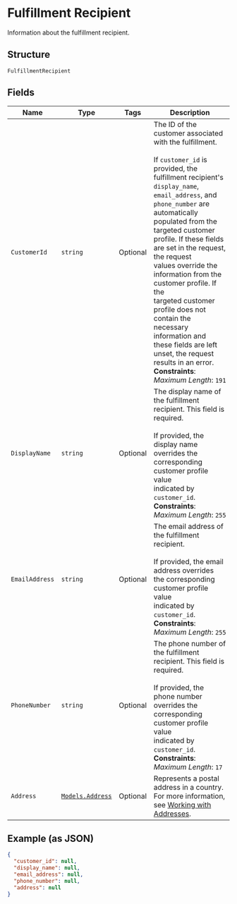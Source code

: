 
# Fulfillment Recipient

Information about the fulfillment recipient.

## Structure

`FulfillmentRecipient`

## Fields

| Name | Type | Tags | Description |
|  --- | --- | --- | --- |
| `CustomerId` | `string` | Optional | The ID of the customer associated with the fulfillment.<br><br>If `customer_id` is provided, the fulfillment recipient's `display_name`,<br>`email_address`, and `phone_number` are automatically populated from the<br>targeted customer profile. If these fields are set in the request, the request<br>values override the information from the customer profile. If the<br>targeted customer profile does not contain the necessary information and<br>these fields are left unset, the request results in an error.<br>**Constraints**: *Maximum Length*: `191` |
| `DisplayName` | `string` | Optional | The display name of the fulfillment recipient. This field is required.<br><br>If provided, the display name overrides the corresponding customer profile value<br>indicated by `customer_id`.<br>**Constraints**: *Maximum Length*: `255` |
| `EmailAddress` | `string` | Optional | The email address of the fulfillment recipient.<br><br>If provided, the email address overrides the corresponding customer profile value<br>indicated by `customer_id`.<br>**Constraints**: *Maximum Length*: `255` |
| `PhoneNumber` | `string` | Optional | The phone number of the fulfillment recipient. This field is required.<br><br>If provided, the phone number overrides the corresponding customer profile value<br>indicated by `customer_id`.<br>**Constraints**: *Maximum Length*: `17` |
| `Address` | [`Models.Address`](../../doc/models/address.md) | Optional | Represents a postal address in a country.<br>For more information, see [Working with Addresses](https://developer.squareup.com/docs/build-basics/working-with-addresses). |

## Example (as JSON)

```json
{
  "customer_id": null,
  "display_name": null,
  "email_address": null,
  "phone_number": null,
  "address": null
}
```

